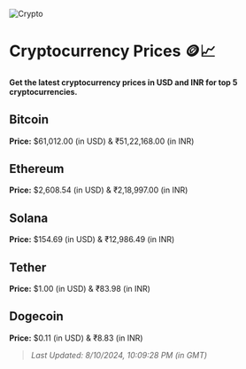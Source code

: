 
![Crypto](https://www.techguide.com.au/wp-content/uploads/2020/11/crypto3.jpeg)

# Cryptocurrency Prices 🪙📈

#### Get the latest cryptocurrency prices in USD and INR for top 5 cryptocurrencies.

## Bitcoin

**Price:** $61,012.00 (in USD) & ₹51,22,168.00 (in INR)

## Ethereum

**Price:** $2,608.54 (in USD) & ₹2,18,997.00 (in INR)

## Solana

**Price:** $154.69 (in USD) & ₹12,986.49 (in INR)

## Tether

**Price:** $1.00 (in USD) & ₹83.98 (in INR)

## Dogecoin

**Price:** $0.11 (in USD) & ₹8.83 (in INR)

> _Last Updated: 8/10/2024, 10:09:28 PM (in GMT)_
